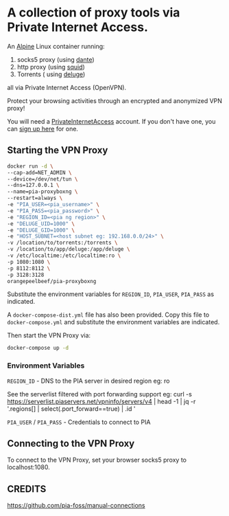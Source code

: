 # A collection of proxy tools via Private Internet Access.

An [Alpine](https://alpinelinux.org/) Linux container running:
 1. socks5 proxy (using [dante](https://www.inet.no/dante/))
 2. http proxy (using [squid](https://www.squid.org/))
 3. Torrents ( using [deluge](https://www.deluge.org/))

all via Private Internet Access (OpenVPN).

Protect your browsing activities through an encrypted and anonymized VPN proxy!

You will need a [PrivateInternetAccess](https://www.privateinternetaccess.com/pages/how-it-works) account.
If you don't have one, you can [sign up here](https://www.privateinternetaccess.com/pages/buy-vpn) for one.

## Starting the VPN Proxy

```sh
docker run -d \
--cap-add=NET_ADMIN \
--device=/dev/net/tun \
--dns=127.0.0.1 \
--name=pia-proxyboxng \
--restart=always \
-e "PIA_USER=<pia_username>" \
-e "PIA_PASS=<pia_password>" \
-e "REGION_ID=<pia ng region>" \
-e "DELUGE_UID=1000" \
-e "DELUGE_GID=1000" \
-e "HOST_SUBNET=<host subnet eg: 192.168.0.0/24>" \
-v /location/to/torrents:/torrents \
-v /location/to/app/deluge:/app/deluge \
-v /etc/localtime:/etc/localtime:ro \
-p 1080:1080 \
-p 8112:8112 \
-p 3128:3128
orangepeelbeef/pia-proxyboxng
```

Substitute the environment variables for `REGION_ID`, `PIA_USER`, `PIA_PASS` as indicated.

A `docker-compose-dist.yml` file has also been provided. Copy this file to `docker-compose.yml` and substitute the environment variables are indicated.

Then start the VPN Proxy via:

```sh
docker-compose up -d
```

### Environment Variables

`REGION_ID` - DNS to the PIA server in desired region eg: ro 

See the serverlist filtered with port forwarding support
eg: curl -s https://serverlist.piaservers.net/vpninfo/servers/v4 | head -1 | jq -r '.regions[] | select(.port_forward==true) | .id '
 
`PIA_USER` / `PIA_PASS` - Credentials to connect to PIA

## Connecting to the VPN Proxy

To connect to the VPN Proxy, set your browser socks5 proxy to localhost:1080.

## CREDITS
https://github.com/pia-foss/manual-connections
